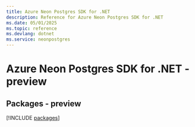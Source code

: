 ```yaml
---
title: Azure Neon Postgres SDK for .NET
description: Reference for Azure Neon Postgres SDK for .NET
ms.date: 05/01/2025
ms.topic: reference
ms.devlang: dotnet
ms.service: neonpostgres
---
```

# Azure Neon Postgres SDK for .NET - preview
## Packages - preview
[!INCLUDE [packages](neon-postgres-index.md)]